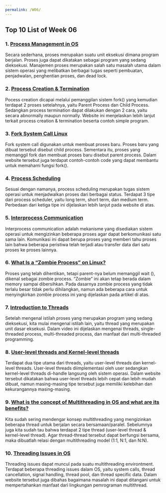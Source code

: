 ```yaml
---
permalink: /W06/
---
```


## Top 10 List of Week 06

### 1. [Process Management in OS](https://www.guru99.com/process-management-pcb.html)

Secara sederhana, proses merupakan suatu unit eksekusi dimana program berjalan. Proses juga dapat dikatakan sebagai program yang sedang dieksekusi. Manajemen proses merupakan salah satu masalah utama dalam sistem operasi yang melibatkan berbagai tugas seperti pembuatan, penjadwalan, penghentian proses, dan dead lock.

### 2. [Process Creation & Termination](https://www.tutorialspoint.com/inter_process_communication/inter_process_communication_process_creation_termination.htm)

Pocess creation dicapai melalui pemanggilan sistem fork() yang kemudian terdapat 2 proses setelahnya, yaitu Parent Process dan Child Process. Sedangkan process termination dapat dilakukan dengan 2 cara, yaitu secara abnormally maupun normally. Website ini menjelaskan lebih lanjut terkait process creation & termination beserta contoh simple program.

### 3. [Fork System Call Linux](https://linuxhint.com/fork-system-call-linux/)

Fork system call digunakan untuk membuat proses baru. Proses baru yang dibuat tersebut disebut child process. Sementara itu, proses yang memanggil fork dan membuat proses baru disebut parent process. Dalam website tersebut juga terdapat contoh-contoh code yang dapat membantu untuk memahami fungsi fork().

### 4. [Process Scheduling]( https://www.guru99.com/process-scheduling.html) 

Sesuai dengan namanya, process scheduling merupakan tugas sistem operasi untuk menjadwalkan proses dari berbagai status. Terdapat 3 tipe dari process scheduler, yaitu long term, short term, dan medium term. Perbedaan dari ketiga tipe ini dijelaskan lebih lanjut pada website di atas.

### 5. [Interprocess Communication](https://www.tutorialspoint.com/what-is-interprocess-communication) 

Interprocess communication adalah mekanisme yang disediakan sistem operasi untuk mengizinkan beberapa proses agar dapat berkomunikasi satu sama lain. Komunikasi ini dapat berupa proses yang memberi tahu proses lain bahwa beberapa peristiwa telah terjadi atau transfer data dari satu proses ke proses lainnya.

### 6. [What Is a “Zombie Process” on Linux?](https://www.howtogeek.com/119815/htg-explains-what-is-a-zombie-process-on-linux/) 

Proses yang telah dihentikan, tetapi parent-nya belum memanggil wait (), dikenal sebagai zombie process. “Zombie” ini akan tetap berada dalam memory sampai dibersihkan. Pada dasarnya zombie process yang tidak terlalu besar tidak perlu dihilangkan, namun ada beberapa cara untuk menyingkirkan zombie process ini yang dijelaskan pada artikel di atas.

### 7. [Introduction to Threads]( https://www.youtube.com/watch?v=LOfGJcVnvAk)

Setelah mengenal istilah proses yang merupakan program yang sedang dieksekusi, kita mulai mengenal istilah lain, yaitu thread yang merupakan unit dasar eksekusi. Dalam video ini dijelaskan mengenai threads, single-threaded process, multi-threaded process, dan manfaat dari multi-threaded programming.

### 8. [User-level threads and Kernel-level threads](https://www.tutorialspoint.com/user-level-threads-and-kernel-level-threads)   

Terdapat dua tipe utama dari threads, yaitu user-level threads dan kernel-level threads. User-level threads diimplementasi oleh user sedangkan kernel-level threads di-handle langsung oleh sistem operasi. Dalam website tersebut dikatakan bahwa user-level threads lebih cepat dan lebih mudah dibuat, namun masing-masing tipe tersebut juga memiliki kelebihan dan kekurangannya masing-masing.

### 9. [What is the concept of Multithreading in OS and what are its benefits?](https://afteracademy.com/blog/what-is-the-concept-of-multithreading-in-os-and-what-are-its-benefits) 

Kita sudah sering mendengar konsep multithreading yang mengizinkan beberapa thread untuk berjalan secara bersamaan/paralel. Sebelumnya juga kita sudah tau bahwa terdapat 2 tipe thread (user-level thread & kernel-level thread). Agar thread-thread tersebut dapat berfungsi bersama, maka dibuatlah relasi dengan multithreading model (1:1, N:1, dan N:N).

### 10. [Threading Issues in OS](https://binaryterms.com/threading-issues-in-os.html) 

Threading issues dapat muncul pada suatu multithreading environtment. Terdapat beberapa threading issues dalam OS, yaitu system calls, thread cancellation, signal handling, thread pool, dan thread specific data. Dalam website tersebut juga dibahas bagaimana masalah ini dapat ditangani untuk mempertahankan manfaat dari lingkungan pemrograman multithread.

